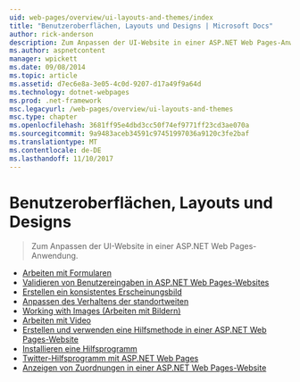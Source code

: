 ```yaml
---
uid: web-pages/overview/ui-layouts-and-themes/index
title: "Benutzeroberflächen, Layouts und Designs | Microsoft Docs"
author: rick-anderson
description: Zum Anpassen der UI-Website in einer ASP.NET Web Pages-Anwendung.
ms.author: aspnetcontent
manager: wpickett
ms.date: 09/08/2014
ms.topic: article
ms.assetid: d7ec6e8a-3e05-4c0d-9207-d17a49f9a64d
ms.technology: dotnet-webpages
ms.prod: .net-framework
msc.legacyurl: /web-pages/overview/ui-layouts-and-themes
msc.type: chapter
ms.openlocfilehash: 3681ff95e4dbd3cc50f74ef9771ff23cd3ae070a
ms.sourcegitcommit: 9a9483aceb34591c97451997036a9120c3fe2baf
ms.translationtype: MT
ms.contentlocale: de-DE
ms.lasthandoff: 11/10/2017
---
```

<a name="ui-layouts-and-themes"></a>Benutzeroberflächen, Layouts und Designs
====================
> Zum Anpassen der UI-Website in einer ASP.NET Web Pages-Anwendung.


- [Arbeiten mit Formularen](4-working-with-forms.md)
- [Validieren von Benutzereingaben in ASP.NET Web Pages-Websites](validating-user-input-in-aspnet-web-pages-sites.md)
- [Erstellen ein konsistentes Erscheinungsbild](3-creating-a-consistent-look.md)
- [Anpassen des Verhaltens der standortweiten](18-customizing-site-wide-behavior.md)
- [Working with Images (Arbeiten mit Bildern)](9-working-with-images.md)
- [Arbeiten mit Video](10-working-with-video.md)
- [Erstellen und verwenden eine Hilfsmethode in einer ASP.NET Web Pages-Website](creating-and-using-a-helper-in-an-aspnet-web-pages-site.md)
- [Installieren eine Hilfsprogramm](installing-helpers.md)
- [Twitter-Hilfsprogramm mit ASP.NET Web Pages](twitter-helper.md)
- [Anzeigen von Zuordnungen in einer ASP.NET Web Pages-Website](displaying-maps-in-an-aspnet-web-pages-site.md)
